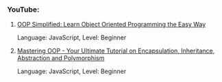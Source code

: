 ### YouTube:
 1. [OOP Simplified: Learn Object Oriented Programming the Easy Way](https://www.youtube.com/watch?v=ZmHdruyVB5M&t=158s&ab_channel=LearnwithSumit-LWS-Bangladesh)

     Language: JavaScript, Level: Beginner
 3. [Mastering OOP - Your Ultimate Tutorial on Encapsulation, Inheritance, Abstraction and Polymorphism](https://www.youtube.com/watch?v=COn9x4NbOBY&ab_channel=LearnwithSumit-LWS-Bangladesh)

     Language: JavaScript, Level: Beginner
